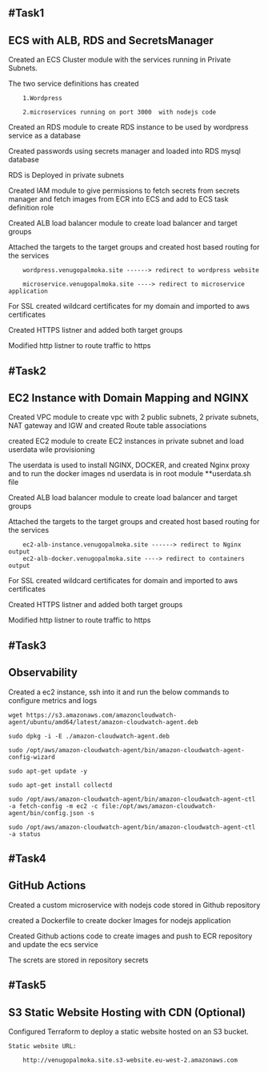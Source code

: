 #Task1   
------------------------------------
ECS with ALB, RDS and SecretsManager
------------------------------------

Created an ECS Cluster module with the services running in Private Subnets.

The two service definitions has created

        1.Wordpress
        
        2.microservices running on port 3000  with nodejs code
        
Created an RDS module to create RDS instance to be used by wordpress service as a database

Created passwords using secrets manager and loaded into RDS mysql database

RDS is Deployed in private subnets

Created IAM module to give permissions to fetch secrets from secrets manager and fetch images from ECR into ECS and add to ECS  task definition role

Created ALB load balancer module to create load balancer and target groups 

Attached the targets to the target groups and created host based routing for the services

        wordpress.venugopalmoka.site ------> redirect to wordpress website
        
        microservice.venugopalmoka.site ----> redirect to microservice application 
        
For SSL created wildcard certificates for my domain and imported to aws certificates 

Created HTTPS listner and added both target groups

Modified http listner to route traffic to https



#Task2
------------------------------------
EC2 Instance with Domain Mapping and NGINX
------------------------------------

Created VPC module to create vpc with 2 public subnets, 2 private subnets, NAT gateway and IGW and created Route table associations

created EC2 module to create EC2 instances in private subnet and load userdata wile provisioning 

The userdata is used to install NGINX, DOCKER, and created Nginx proxy and to run the docker images nd userdata is in root module **userdata.sh  file

Created ALB load balancer module to create load balancer and target groups 

Attached the targets to the target groups and created host based routing for the services

        ec2-alb-instance.venugopalmoka.site ------> redirect to Nginx output
        ec2-alb-docker.venugopalmoka.site ----> redirect to containers output

For SSL created wildcard certificates for  domain and imported to aws certificates 

Created HTTPS listner and added both target groups

Modified http listner to route traffic to https


#Task3
------------------------------------
Observability
-----------------------------------

Created a ec2 instance, ssh into it and run the below commands to configure metrics and logs 

    wget https://s3.amazonaws.com/amazoncloudwatch-agent/ubuntu/amd64/latest/amazon-cloudwatch-agent.deb

    sudo dpkg -i -E ./amazon-cloudwatch-agent.deb

    sudo /opt/aws/amazon-cloudwatch-agent/bin/amazon-cloudwatch-agent-config-wizard

    sudo apt-get update -y

    sudo apt-get install collectd

    sudo /opt/aws/amazon-cloudwatch-agent/bin/amazon-cloudwatch-agent-ctl -a fetch-config -m ec2 -c file:/opt/aws/amazon-cloudwatch-agent/bin/config.json -s

    sudo /opt/aws/amazon-cloudwatch-agent/bin/amazon-cloudwatch-agent-ctl -a status


#Task4
------------------------------------
GitHub Actions
-----------------------------------

Created a custom microservice with nodejs code stored in Github repository

created a Dockerfile to create docker Images for nodejs application

Created Github actions code to create images and push to ECR repository and update the ecs service

The screts are stored in repository secrets


#Task5
------------------------------------
S3 Static Website Hosting with CDN (Optional)
-----------------------------------

Configured Terraform to deploy a static website hosted on an S3 bucket.

    Static website URL:

        http://venugopalmoka.site.s3-website.eu-west-2.amazonaws.com


